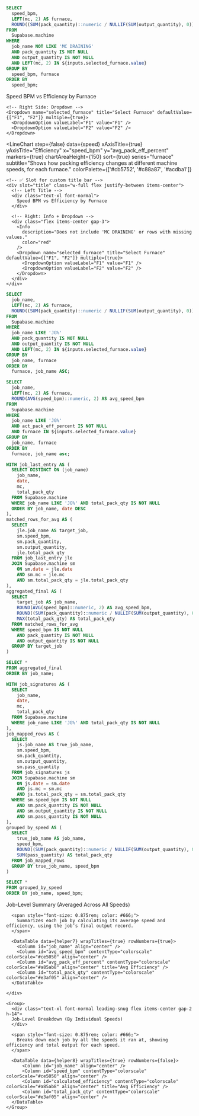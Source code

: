 <!-- <DateRange
name="date_range"
data={dates}
dates=Date
/> -->

<!-- -- ```sql dates
-- select distinct Date from Supabase.machine
-- order by date asc
-- ``` -->
<div class="w-[100%] mx-auto">

  ```sql speed
  SELECT
    speed_bpm,
    LEFT(mc, 2) AS furnace,
    ROUND((SUM(pack_quantity)::numeric / NULLIF(SUM(output_quantity), 0)) * 100, 2) AS avg_pack_eff_percent
  FROM
    Supabase.machine
  WHERE
    job_name NOT LIKE 'MC DRAINING'
    AND pack_quantity IS NOT NULL
    AND output_quantity IS NOT NULL
    AND LEFT(mc, 2) IN ${inputs.selected_furnace.value}
  GROUP BY
    speed_bpm, furnace
  ORDER BY
    speed_bpm;

  ```
  <div class="w-full text-xl font-normal leading-snug flex items-center justify-between h-14">
    <!-- Left Side: Title + Info -->
    <div class="flex items-center gap-2">
      Speed BPM vs Efficiency by Furnace
      <Info
        description="Does not include 'MC DRAINING' or rows with missing values."
        color="red"
      />
    </div>

    <!-- Right Side: Dropdown -->
    <Dropdown name="selected_furnace" title="Select Furnace" defaultValue={["F1", "F2"]} multiple={true}>
      <DropdownOption valueLabel="F1" value="F1" />
      <DropdownOption valueLabel="F2" value="F2" />
    </Dropdown>
  </div>

  <LineChart
    step={false}
    data={speed}
    xAxisTitle={true}
    yAxisTitle="Efficiency"
    x="speed_bpm"
    y="avg_pack_eff_percent"
    markers={true}
    chartAreaHeight={150}
    sort={true}
    series="furnace"
    subtitle="Shows how packing efficiency changes at different machine speeds, for each furnace."
    colorPalette={['#cb5752', '#c88a87', '#acdba1']}
  >
    <!-- ✅ Slot for custom title bar -->
    <div slot="title" class="w-full flex justify-between items-center">
      <!-- Left Title -->
      <div class="text-xl font-normal">
        Speed BPM vs Efficiency by Furnace
      </div>

      <!-- Right: Info + Dropdown -->
      <div class="flex items-center gap-3">
        <Info
          description="Does not include 'MC DRAINING' or rows with missing values."
          color="red"
        />
        <Dropdown name="selected_furnace" title="Select Furnace" defaultValue={["F1", "F2"]} multiple={true}>
          <DropdownOption valueLabel="F1" value="F1" />
          <DropdownOption valueLabel="F2" value="F2" />
        </Dropdown>
      </div>
    </div>
  </LineChart>



  ```sql job_trends1
  SELECT
    job_name,
    LEFT(mc, 2) AS furnace,
    ROUND((SUM(pack_quantity)::numeric / NULLIF(SUM(output_quantity), 0)) * 100, 2) AS avg_pack_eff_percent
  FROM
    Supabase.machine
  WHERE
    job_name LIKE 'JG%'
    AND pack_quantity IS NOT NULL
    AND output_quantity IS NOT NULL
    AND LEFT(mc, 2) IN ${inputs.selected_furnace.value}
  GROUP BY
    job_name, furnace
  ORDER BY
    furnace, job_name ASC;

  ```

  ```sql job_trends2
  SELECT
    job_name,
    LEFT(mc, 2) AS furnace,
    ROUND(AVG(speed_bpm)::numeric, 2) AS avg_speed_bpm
  FROM
    Supabase.machine
  WHERE
    job_name LIKE 'JG%'
    AND act_pack_eff_percent IS NOT NULL
    AND furnace IN ${inputs.selected_furnace.value}
  GROUP BY
    job_name, furnace
  ORDER BY
    furnace, job_name asc;

  ```

  ```sql helper7
  WITH job_last_entry AS (
    SELECT DISTINCT ON (job_name)
      job_name,
      date,
      mc,
      total_pack_qty
    FROM Supabase.machine
    WHERE job_name LIKE 'JG%' AND total_pack_qty IS NOT NULL
    ORDER BY job_name, date DESC
  ),
  matched_rows_for_avg AS (
    SELECT
      jle.job_name AS target_job,
      sm.speed_bpm,
      sm.pack_quantity,
      sm.output_quantity,
      jle.total_pack_qty
    FROM job_last_entry jle
    JOIN Supabase.machine sm
      ON sm.date = jle.date
      AND sm.mc = jle.mc
      AND sm.total_pack_qty = jle.total_pack_qty
  ),
  aggregated_final AS (
    SELECT
      target_job AS job_name,
      ROUND(AVG(speed_bpm)::numeric, 2) AS avg_speed_bpm,
      ROUND((SUM(pack_quantity)::numeric / NULLIF(SUM(output_quantity), 0)) * 100, 2) AS avg_pack_eff_percent,
      MAX(total_pack_qty) AS total_pack_qty
    FROM matched_rows_for_avg
    WHERE speed_bpm IS NOT NULL
      AND pack_quantity IS NOT NULL
      AND output_quantity IS NOT NULL
    GROUP BY target_job
  )

  SELECT *
  FROM aggregated_final
  ORDER BY job_name;

  ```

  ```sql helper8
  WITH job_signatures AS (
    SELECT
      job_name,
      date,
      mc,
      total_pack_qty
    FROM Supabase.machine
    WHERE job_name LIKE 'JG%' AND total_pack_qty IS NOT NULL
  ),
  job_mapped_rows AS (
    SELECT
      js.job_name AS true_job_name,
      sm.speed_bpm,
      sm.pack_quantity,
      sm.output_quantity,
      sm.pass_quantity
    FROM job_signatures js
    JOIN Supabase.machine sm
      ON js.date = sm.date
      AND js.mc = sm.mc
      AND js.total_pack_qty = sm.total_pack_qty
    WHERE sm.speed_bpm IS NOT NULL
      AND sm.pack_quantity IS NOT NULL
      AND sm.output_quantity IS NOT NULL
      AND sm.pass_quantity IS NOT NULL
  ),
  grouped_by_speed AS (
    SELECT
      true_job_name AS job_name,
      speed_bpm,
      ROUND((SUM(pack_quantity)::numeric / NULLIF(SUM(output_quantity), 0)) * 100, 2) AS calculated_efficiency,
      SUM(pass_quantity) AS total_pack_qty
    FROM job_mapped_rows
    GROUP BY true_job_name, speed_bpm
  )

  SELECT *
  FROM grouped_by_speed
  ORDER BY job_name, speed_bpm;

  ```


  <Grid cols={2} gapSize=lg>
    <div>
      <div class="text-xl font-normal leading-snug flex items-center gap-2 h-14">
      Job-Level Summary (Averaged Across All Speeds)
      </div>

      <span style="font-size: 0.875rem; color: #666;">
        Summarizes each job by calculating its average speed and efficiency, using the job’s final output record.
      </span>

      <DataTable data={helper7} wrapTitles={true} rowNumbers={true}>
        <Column id="job_name" align="center" />
        <Column id="avg_speed_bpm" contentType="colorscale" colorScale="#ce5050" align="center" />
        <Column id="avg_pack_eff_percent" contentType="colorscale" colorScale="#a85ab8" align="center" title="Avg Efficiency" />
        <Column id="total_pack_qty" contentType="colorscale" colorScale="#e3af05" align="center" />
      </DataTable>

    </div>

    <Group>
      <div class="text-xl font-normal leading-snug flex items-center gap-2 h-14">
      Job-Level Breakdown (By Individual Speeds)
      </div>

      <span style="font-size: 0.875rem; color: #666;">
        Breaks down each job by all the speeds it ran at, showing efficiency and total output for each speed.
      </span>

      <DataTable data={helper8} wrapTitles={true} rowNumbers={false}>
          <Column id="job_name" align="center" />
          <Column id="speed_bpm" contentType="colorscale" colorScale="#ce5050" align="center" />
          <Column id="calculated_efficiency" contentType="colorscale" colorScale="#a85ab8" align="center" title="Avg Efficiency" />
          <Column id="total_pack_qty" contentType="colorscale" colorScale="#e3af05" align="center" />
      </DataTable>
    </Group>
  </Grid>
</div>

<!-- <ScatterPlot
  data={job_speed_summary}
  x="speed_bpm"
  y="calculated_efficiency"
  series="job_name"
  subtitle="Efficiency vs Speed per Job"
/>
<LineChart
  data={job_speed_summary}
  x="speed_bpm"
  y="calculated_efficiency"
  series="job_name"
  markers={true}
  subtitle="Efficiency at Different Speeds"
/>
<BarChart
  data={job_speed_summary}
  x="speed_bpm"
  y="total_pack_qty"
  series="job_name"
  subtitle="Total Output by Speed per Job"
/> -->
